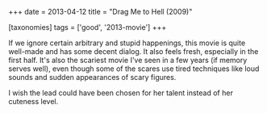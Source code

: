 +++
date = 2013-04-12
title = "Drag Me to Hell (2009)"

[taxonomies]
tags = ['good', '2013-movie']
+++

If we ignore certain arbitrary and stupid happenings, this movie is
quite well-made and has some decent dialog. It also feels fresh,
especially in the first half. It\'s also the scariest movie I\'ve seen
in a few years (if memory serves well), even though some of the scares
use tired techniques like loud sounds and sudden appearances of scary
figures.

I wish the lead could have been chosen for her talent instead of her
cuteness level.
